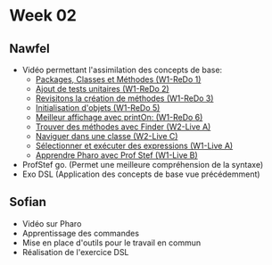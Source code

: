 # Week 02

## Nawfel

- Vidéo permettant l'assimilation des concepts de base:
    - [Packages, Classes et Méthodes (W1-ReDo 1)](https://www.youtube.com/watch?v=63rtujkcSPY)
    - [Ajout de tests unitaires (W1-ReDo 2)](https://www.youtube.com/watch?v=NfDvnSOVpso)
    - [Revisitons la création de méthodes (W1-ReDo 3)](https://www.youtube.com/watch?v=hJxo8hhEaAs)
    - [Initialisation d'objets (W1-ReDo 5)](https://www.youtube.com/watch?v=RwxBnSky8cA)
    - [Meilleur affichage avec printOn: (W1-ReDo 6)](https://www.youtube.com/watch?v=SoDhq4tQ3OE)
    - [Trouver des méthodes avec Finder (W2-Live A)](https://www.youtube.com/watch?v=cHIjnefRrAg)
    - [Naviguer dans une classe (W2-Live C)](https://www.youtube.com/watch?v=Ys2aOVoIXtU)
    - [Sélectionner et exécuter des expressions (W1-Live A)](https://www.youtube.com/watch?v=yNgBCPxwdVs)
    - [Apprendre Pharo avec Prof Stef (W1-Live B)](https://www.youtube.com/watch?v=EE66GAzurfg)
- ProfStef go. (Permet une meilleure compréhension de la syntaxe)
- Exo DSL (Application des concepts de base vue précédemment)

## Sofian

- Vidéo sur Pharo
- Apprentissage des commandes
- Mise en place d'outils pour le travail en commun
- Réalisation de l'exercice DSL
